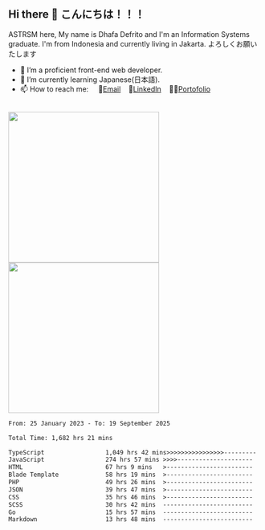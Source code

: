 ## Hi there 👋 こんにちは！！！
ASTRSM here, My name is Dhafa Defrito and I'm an Information Systems graduate. I'm from Indonesia and currently living in Jakarta. よろしくお願いたします

- 🔭 I’m a proficient front-end web developer.
- 🌱 I’m currently learning Japanese(日本語).
- 📫 How to reach me: &nbsp;&nbsp;&nbsp;&nbsp;📧[Email](ddefrito@gmail.com)&nbsp;&nbsp;&nbsp;&nbsp;💼[LinkedIn](https://www.linkedin.com/in/dhafad)&nbsp;&nbsp;&nbsp;&nbsp;👨‍🎨[Portofolio](https://ddefrito.vercel.app/)

<br>

<div align="left">
  <img src="https://media1.tenor.com/m/F96DSPtSiSgAAAAd/isekaijoucho-kamitsubaki.gif" height="300" />
	<a href="https://last.fm/user/nerumaeni"><img src="https://lastfm-recently-played.vercel.app/api?user=nerumaeni&count=5" height="300" /></a>
</div=

<!--START_SECTION:waka-->

```txt
From: 25 January 2023 - To: 19 September 2025

Total Time: 1,682 hrs 21 mins

TypeScript                 1,049 hrs 42 mins>>>>>>>>>>>>>>>>---------   62.40 %
JavaScript                 274 hrs 57 mins >>>>---------------------   16.34 %
HTML                       67 hrs 9 mins   >------------------------   03.99 %
Blade Template             58 hrs 19 mins  >------------------------   03.47 %
PHP                        49 hrs 26 mins  >------------------------   02.94 %
JSON                       39 hrs 47 mins  >------------------------   02.37 %
CSS                        35 hrs 46 mins  >------------------------   02.13 %
SCSS                       30 hrs 42 mins  -------------------------   01.83 %
Go                         15 hrs 57 mins  -------------------------   00.95 %
Markdown                   13 hrs 48 mins  -------------------------   00.82 %
```

<!--END_SECTION:waka-->
